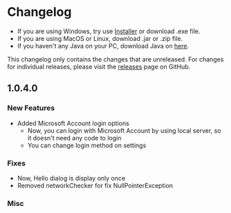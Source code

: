 # Changelog

- If you are using Windows, try use [Installer](https://mcsrranked.com/download) or download .exe file.
- If you are using MacOS or Linux, download .jar or .zip file.
- If you haven't any Java on your PC, download Java on [here](https://adoptium.net/temurin/releases/).

This changelog only contains the changes that are unreleased. For changes for individual releases, please visit the
[releases](https://github.com/RedLime/MCSR-Ranked-Launcher/releases) page on GitHub.

## 1.0.4.0

### New Features
- Added Microsoft Account login options
  - Now, you can login with Microsoft Account by using local server, so it doesn't need any code to login
  - You can change login method on settings
### Fixes
- Now, Hello dialog is display only once
- Removed networkChecker for fix NullPointerException
### Misc
